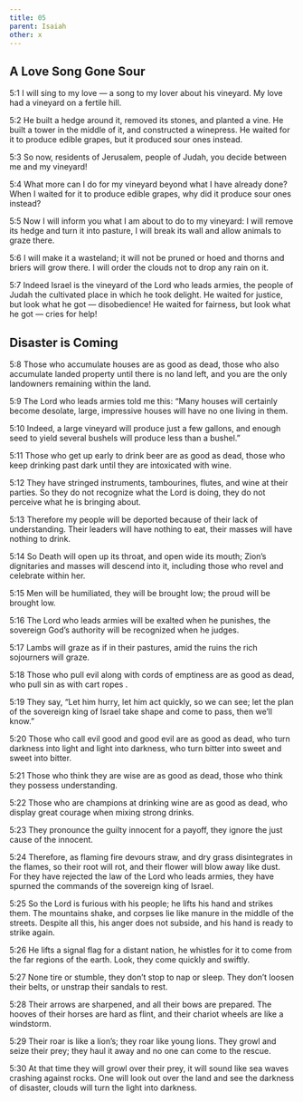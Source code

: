 ```yaml
---
title: 05
parent: Isaiah
other: x
---
```


## A Love Song Gone Sour

<a name="5:1">5:1</a> I will sing to my love — 
a song to my lover about his vineyard.
My love had a vineyard
on a fertile hill.

<a name="5:2">5:2</a> He built a hedge around it, removed its stones,
and planted a vine.
He built a tower in the middle of it,
and constructed a winepress.
He waited for it to produce edible grapes,
but it produced sour ones instead.

<a name="5:3">5:3</a> So now, residents of Jerusalem,
people of Judah,
you decide between me and my vineyard!

<a name="5:4">5:4</a> What more can I do for my vineyard
beyond what I have already done?
When I waited for it to produce edible grapes,
why did it produce sour ones instead?

<a name="5:5">5:5</a> Now I will inform you
what I am about to do to my vineyard:
I will remove its hedge and turn it into pasture,
I will break its wall and allow animals to graze there.

<a name="5:6">5:6</a> I will make it a wasteland;
it will not be pruned or hoed
and thorns and briers will grow there.
I will order the clouds
not to drop any rain on it.

<a name="5:7">5:7</a> Indeed Israel is the vineyard of the Lord who leads armies,
the people of Judah the cultivated place in which he took delight.
He waited for justice, but look what he got — disobedience!
He waited for fairness, but look what he got — cries for help!

## Disaster is Coming

<a name="5:8">5:8</a> Those who accumulate houses are as good as dead,
those who also accumulate landed property
until there is no land left,
and you are the only landowners remaining within the land.

<a name="5:9">5:9</a> The Lord who leads armies told me this:
“Many houses will certainly become desolate,
large, impressive houses will have no one living in them.

<a name="5:10">5:10</a> Indeed, a large vineyard will produce just a few gallons,
and enough seed to yield several bushels will produce less than a bushel.”

<a name="5:11">5:11</a> Those who get up early to drink beer are as good as dead,
those who keep drinking past dark
until they are intoxicated with wine.

<a name="5:12">5:12</a> They have stringed instruments, tambourines, flutes,
and wine at their parties.
So they do not recognize what the Lord is doing,
they do not perceive what he is bringing about.

<a name="5:13">5:13</a> Therefore my people will be deported
because of their lack of understanding.
Their leaders will have nothing to eat,
their masses will have nothing to drink.

<a name="5:14">5:14</a> So Death will open up its throat,
and open wide its mouth;
Zion’s dignitaries and masses will descend into it,
including those who revel and celebrate within her.

<a name="5:15">5:15</a> Men will be humiliated,
they will be brought low;
the proud will be brought low.

<a name="5:16">5:16</a> The Lord who leads armies will be exalted when he punishes,
the sovereign God’s authority will be recognized when he judges.

<a name="5:17">5:17</a> Lambs will graze as if in their pastures,
amid the ruins the rich sojourners will graze.

<a name="5:18">5:18</a> Those who pull evil along with cords of emptiness are as good as dead,
who pull sin as with cart ropes .

<a name="5:19">5:19</a> They say, “Let him hurry, let him act quickly,
so we can see;
let the plan of the sovereign king of Israel take shape and come to pass,
then we’ll know.”

<a name="5:20">5:20</a> Those who call evil good and good evil are as good as dead,
who turn darkness into light and light into darkness,
who turn bitter into sweet and sweet into bitter.

<a name="5:21">5:21</a> Those who think they are wise are as good as dead,
those who think they possess understanding.

<a name="5:22">5:22</a> Those who are champions at drinking wine are as good as dead,
who display great courage when mixing strong drinks.

<a name="5:23">5:23</a> They pronounce the guilty innocent for a payoff,
they ignore the just cause of the innocent.

<a name="5:24">5:24</a> Therefore, as flaming fire devours straw,
and dry grass disintegrates in the flames,
so their root will rot,
and their flower will blow away like dust.
For they have rejected the law of the Lord who leads armies,
they have spurned the commands of the sovereign king of Israel.

<a name="5:25">5:25</a> So the Lord is furious with his people;
he lifts his hand and strikes them.
The mountains shake,
and corpses lie like manure in the middle of the streets.
Despite all this, his anger does not subside,
and his hand is ready to strike again.

<a name="5:26">5:26</a> He lifts a signal flag for a distant nation,
he whistles for it to come from the far regions of the earth.
Look, they come quickly and swiftly.

<a name="5:27">5:27</a> None tire or stumble,
they don’t stop to nap or sleep.
They don’t loosen their belts,
or unstrap their sandals to rest.

<a name="5:28">5:28</a> Their arrows are sharpened,
and all their bows are prepared.
The hooves of their horses are hard as flint,
and their chariot wheels are like a windstorm.

<a name="5:29">5:29</a> Their roar is like a lion’s;
they roar like young lions.
They growl and seize their prey;
they haul it away and no one can come to the rescue.

<a name="5:30">5:30</a> At that time they will growl over their prey,
it will sound like sea waves crashing against rocks.
One will look out over the land and see the darkness of disaster,
clouds will turn the light into darkness.